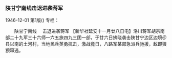 ### 陕甘宁南线击退进袭蒋军

1946-12-01
第1版()
专栏：

　　陕甘宁南线
  　击退进袭蒋军
    【新华社延安十一月廿八日电】洛川蒋军胡宗南部二十九军三十六师一六五旅四九三团一部，于廿六日拂晓袭击陕甘宁边区边境＠县以南的土河村，当地民兵英勇抗击，激战竟日，八路军某部急派兵驰援，敌即狠狈窜逃。
